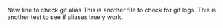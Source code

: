 New line to check git alias
This is another file to check for git logs.
This is another test to see if aliases truely work.
